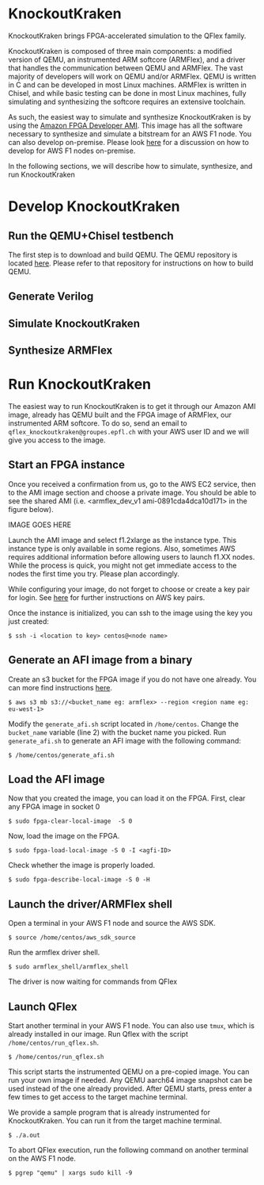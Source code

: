 # KnockoutKraken

KnockoutKraken brings FPGA-accelerated simulation to the QFlex family.

KnockoutKraken is composed of three main components: a modified version of QEMU, an instrumented ARM softcore (ARMFlex), and a driver that handles the communication between QEMU and ARMFlex. The vast majority of developers will work on QEMU and/or ARMFlex. QEMU is written in C and can be developed in most Linux machines. ARMFlex is written in Chisel, and while basic testing can be done in most Linux machines, fully simulating and synthesizing the softcore requires an extensive toolchain.

As such, the easiest way to simulate and synthesize KnockoutKraken is by using the [Amazon FPGA Developer AMI](https://aws.amazon.com/marketplace/pp/B06VVYBLZZ). This image has all the software necessary to synthesize and simulate a bitstream for an AWS F1 node. You can also develop on-premise. Please look [here](https://github.com/aws/aws-fpga) for a discussion on how to develop for AWS F1 nodes on-premise.

In the following sections, we will describe how to simulate, synthesize, and run KnockoutKraken

# Develop KnockoutKraken

## Run the QEMU+Chisel testbench

The first step is to download and build QEMU. The QEMU repository is located [here](https://github.com/parsa-epfl/qemu/tree/knockoutkraken). Please refer to that repository for instructions on how to build QEMU.


## Generate Verilog

## Simulate KnockoutKraken

## Synthesize ARMFlex

# Run KnockoutKraken

The easiest way to run KnockoutKraken is to get it through our Amazon AMI image, already has QEMU built and the FPGA image of ARMFlex, our instrumented ARM softcore. To do so, send an email to `qflex_knockoutkraken@groupes.epfl.ch` with your AWS user ID and we will give you access to the image.

## Start an FPGA instance
Once you received a confirmation from us, go to the AWS EC2 service, then to the AMI image section and choose a private image. You should be able to see the shared AMI (i.e. <armflex_dev_v1 ami-0891cda4dca10d171> in the figure below).

IMAGE GOES HERE

Launch the AMI image and select f1.2xlarge as the instance type. This instance type is only available in some regions. Also, sometimes AWS requires additional information before allowing users to launch f1.XX nodes. While the process is quick, you might not get immediate access to the nodes the first time you try. Please plan accordingly.

While configuring your image, do not forget to choose or create a key pair for login. See [here](https://docs.aws.amazon.com/AWSEC2/latest/UserGuide/ec2-key-pairs.html) for further instructions on AWS key pairs.

Once the instance is initialized, you can ssh to the image using the key you just created:
```
$ ssh -i <location to key> centos@<node name>
 ```
 
## Generate an AFI image from a binary

Create an s3 bucket for the FPGA image if you do not have one already. You can more find instructions [here](https://github.com/aws/aws-fpga/blob/master/SDAccel/docs/Setup_AWS_CLI_and_S3_Bucket.md).
```
$ aws s3 mb s3://<bucket_name eg: armflex> --region <region name eg: eu-west-1>
 ```
 
Modify the `generate_afi.sh` script located in `/home/centos`. Change the `bucket_name` variable (line 2) with the bucket name you picked. Run `generate_afi.sh` to generate an AFI image with the following command:
```
$ /home/centos/generate_afi.sh
```

## Load the AFI image
Now that you created the image, you can load it on the FPGA. First, clear any FPGA image in socket 0
```
$ sudo fpga-clear-local-image  -S 0
```

Now, load the image on the FPGA.
```
$ sudo fpga-load-local-image -S 0 -I <agfi-ID>
```

Check whether the image is properly loaded.
```
$ sudo fpga-describe-local-image -S 0 -H
```
## Launch the driver/ARMFlex shell
Open a terminal in your AWS F1 node and source the AWS SDK.
```
$ source /home/centos/aws_sdk_source
```

Run the armflex driver shell.

```
$ sudo armflex_shell/armflex_shell
```

The driver is now waiting for commands from QFlex

## Launch QFlex
Start another terminal in your AWS F1 node. You can also use `tmux`, which is already installed in our image.
Run Qflex with the script `/home/centos/run_qflex.sh`. 
```
$ /home/centos/run_qflex.sh
```

This script starts the instrumented QEMU on a pre-copied image. You can run your own image if needed. Any QEMU aarch64 image snapshot can be used instead of the one already provided. After QEMU starts, press enter a few times to get access to the target machine terminal.

We provide a sample program that is already instrumented for KnockoutKraken. You can run it from the target machine terminal.
```
$ ./a.out
```

To abort QFlex execution, run the following command on another terminal on the AWS F1 node.
```
$ pgrep "qemu" | xargs sudo kill -9
```



